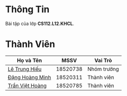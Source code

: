 # Thông Tin
Bài tập của lớp **CS112.L12.KHCL**.

# Thành Viên
| Họ và Tên         | MSSV     | Vai Trò     |
|-------------------|----------|-------------|
| [Lê Trung Hiếu](https://github.com/xungkich16241)     | 18520738 | Nhóm trưởng |
| [Đặng Hoàng Minh](https://github.com/danghoangminh)   | 18520311 | Thành viên  |
| [Trần Việt Hoàng](https://github.com/thoconvuive)   | 18520785 | Thành viên  |
